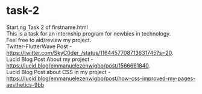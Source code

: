 # task-2
Start.ng Task 2 of firstname.html <br>
This is a task for an internship program for newbies in technology.<br>
Feel free to aid/review my project.<br>
Twitter-FlutterWave Post - <a>https://twitter.com/SkyC0der_/status/1164457708713631745?s=20</a>.<br>
Lucid Blog Post About my project - <a>https://lucid.blog/emmanuelezenwigbo/post/1566661840<a>.<br>
Lucid Blog Post about CSS in my project - <a>https://lucid.blog/emmanuelezenwigbo/post/how-css-improved-my-pages-aesthetics-9bb</a>
